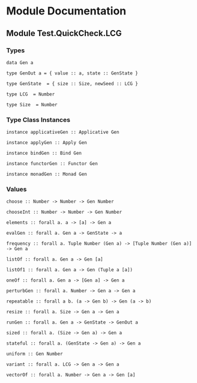 # Module Documentation

## Module Test.QuickCheck.LCG

### Types

    data Gen a

    type GenOut a = { value :: a, state :: GenState }

    type GenState  = { size :: Size, newSeed :: LCG }

    type LCG  = Number

    type Size  = Number


### Type Class Instances

    instance applicativeGen :: Applicative Gen

    instance applyGen :: Apply Gen

    instance bindGen :: Bind Gen

    instance functorGen :: Functor Gen

    instance monadGen :: Monad Gen


### Values

    choose :: Number -> Number -> Gen Number

    chooseInt :: Number -> Number -> Gen Number

    elements :: forall a. a -> [a] -> Gen a

    evalGen :: forall a. Gen a -> GenState -> a

    frequency :: forall a. Tuple Number (Gen a) -> [Tuple Number (Gen a)] -> Gen a

    listOf :: forall a. Gen a -> Gen [a]

    listOf1 :: forall a. Gen a -> Gen (Tuple a [a])

    oneOf :: forall a. Gen a -> [Gen a] -> Gen a

    perturbGen :: forall a. Number -> Gen a -> Gen a

    repeatable :: forall a b. (a -> Gen b) -> Gen (a -> b)

    resize :: forall a. Size -> Gen a -> Gen a

    runGen :: forall a. Gen a -> GenState -> GenOut a

    sized :: forall a. (Size -> Gen a) -> Gen a

    stateful :: forall a. (GenState -> Gen a) -> Gen a

    uniform :: Gen Number

    variant :: forall a. LCG -> Gen a -> Gen a

    vectorOf :: forall a. Number -> Gen a -> Gen [a]




